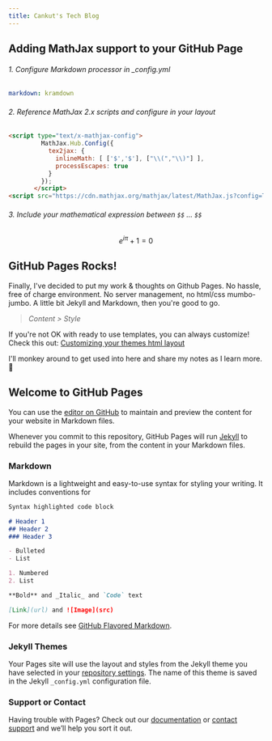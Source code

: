 ```yaml
---
title: Cankut's Tech Blog
---
```


## Adding MathJax support to your GitHub Page

###### 1. Configure Markdown processor in _config.yml
```yml
markdown: kramdown
```

###### 2. Reference MathJax 2.x scripts and configure in your layout
```html
<script type="text/x-mathjax-config">
         MathJax.Hub.Config({
           tex2jax: {
             inlineMath: [ ['$','$'], ["\\(","\\)"] ],
             processEscapes: true
           }
         });
       </script>
<script src="https://cdn.mathjax.org/mathjax/latest/MathJax.js?config=TeX-AMS-MML_HTMLorMML" type="text/javascript"></script>
```

###### 3. Include your mathematical expression between `$$` ... `$$`

$$ e^{i\pi} + 1 = 0 $$

## GitHub Pages Rocks!

Finally, I've decided to put my work & thoughts on Github Pages.  No hassle, free of charge environment. No server management, no html/css mumbo-jumbo. A little bit Jekyll and Markdown, then you're good to go. 

> *Content > Style*


If you're not OK with ready to use templates, you can always customize! Check this out: [Customizing your themes html layout](https://help.github.com/en/github/working-with-github-pages/adding-a-theme-to-your-github-pages-site-using-jekyll#customizing-your-themes-html-layout)

I'll monkey around to get used into here and share my notes as I learn more. :tada:


## Welcome to GitHub Pages

You can use the [editor on GitHub](https://github.com/cankut/cankut.github.io/edit/master/index.md) to maintain and preview the content for your website in Markdown files.

Whenever you commit to this repository, GitHub Pages will run [Jekyll](https://jekyllrb.com/) to rebuild the pages in your site, from the content in your Markdown files.

### Markdown

Markdown is a lightweight and easy-to-use syntax for styling your writing. It includes conventions for

```markdown
Syntax highlighted code block

# Header 1
## Header 2
### Header 3

- Bulleted
- List

1. Numbered
2. List

**Bold** and _Italic_ and `Code` text

[Link](url) and ![Image](src)
```

For more details see [GitHub Flavored Markdown](https://guides.github.com/features/mastering-markdown/).

### Jekyll Themes

Your Pages site will use the layout and styles from the Jekyll theme you have selected in your [repository settings](https://github.com/cankut/cankut.github.io/settings). The name of this theme is saved in the Jekyll `_config.yml` configuration file.

### Support or Contact

Having trouble with Pages? Check out our [documentation](https://help.github.com/categories/github-pages-basics/) or [contact support](https://github.com/contact) and we’ll help you sort it out.
